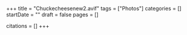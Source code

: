 +++
title = "Chuckecheesenew2.avif"
tags = ["Photos"]
categories = []
startDate = ""
draft = false
pages = []

citations = []
+++
